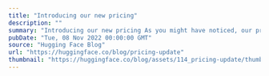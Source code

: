 ```yaml
---
title: "Introducing our new pricing"
description: ""
summary: "Introducing our new pricing As you might have noticed, our pricing page has changed a lot recently. ..."
pubDate: "Tue, 08 Nov 2022 00:00:00 GMT"
source: "Hugging Face Blog"
url: "https://huggingface.co/blog/pricing-update"
thumbnail: "https://huggingface.co/blog/assets/114_pricing-update/thumbnail.png"
---
```


